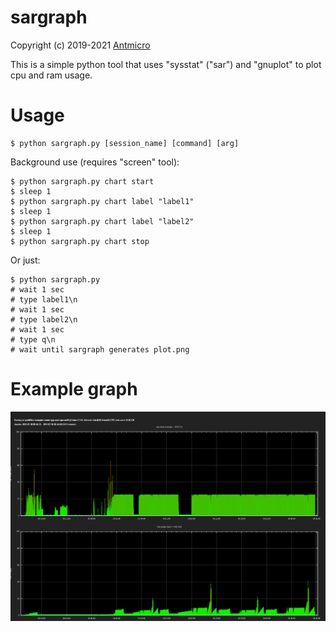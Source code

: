 # sargraph

Copyright (c) 2019-2021 [Antmicro](https://www.antmicro.com)

This is a simple python tool that uses "sysstat" ("sar") and "gnuplot" to plot cpu and ram usage.

# Usage
```
$ python sargraph.py [session_name] [command] [arg]
```

Background use (requires "screen" tool):

```
$ python sargraph.py chart start
$ sleep 1
$ python sargraph.py chart label "label1"
$ sleep 1
$ python sargraph.py chart label "label2"
$ sleep 1
$ python sargraph.py chart stop
```

Or just:
```
$ python sargraph.py
# wait 1 sec
# type label1\n
# wait 1 sec
# type label2\n
# wait 1 sec
# type q\n
# wait until sargraph generates plot.png
```

# Example graph

![graph](graph.png)
